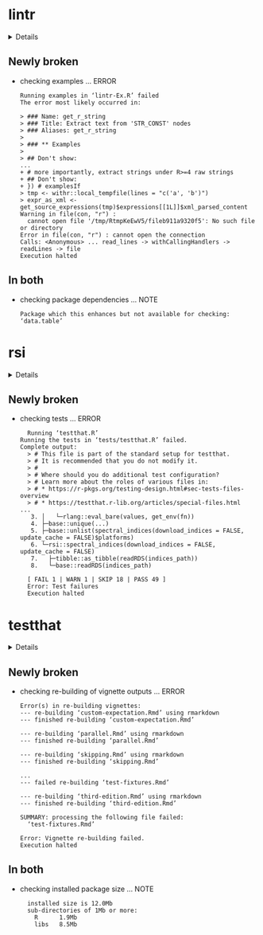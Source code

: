 # lintr

<details>

* Version: 3.1.1
* GitHub: https://github.com/r-lib/lintr
* Source code: https://github.com/cran/lintr
* Date/Publication: 2023-11-07 16:10:02 UTC
* Number of recursive dependencies: 73

Run `revdepcheck::cloud_details(, "lintr")` for more info

</details>

## Newly broken

*   checking examples ... ERROR
    ```
    Running examples in ‘lintr-Ex.R’ failed
    The error most likely occurred in:
    
    > ### Name: get_r_string
    > ### Title: Extract text from 'STR_CONST' nodes
    > ### Aliases: get_r_string
    > 
    > ### ** Examples
    > 
    > ## Don't show: 
    ...
    + # more importantly, extract strings under R>=4 raw strings
    + ## Don't show: 
    + }) # examplesIf
    > tmp <- withr::local_tempfile(lines = "c('a', 'b')")
    > expr_as_xml <- get_source_expressions(tmp)$expressions[[1L]]$xml_parsed_content
    Warning in file(con, "r") :
      cannot open file '/tmp/RtmpKeEwV5/fileb911a9320f5': No such file or directory
    Error in file(con, "r") : cannot open the connection
    Calls: <Anonymous> ... read_lines -> withCallingHandlers -> readLines -> file
    Execution halted
    ```

## In both

*   checking package dependencies ... NOTE
    ```
    Package which this enhances but not available for checking: ‘data.table’
    ```

# rsi

<details>

* Version: 0.1.0
* GitHub: https://github.com/Permian-Global-Research/rsi
* Source code: https://github.com/cran/rsi
* Date/Publication: 2024-01-10 14:00:02 UTC
* Number of recursive dependencies: 78

Run `revdepcheck::cloud_details(, "rsi")` for more info

</details>

## Newly broken

*   checking tests ... ERROR
    ```
      Running ‘testthat.R’
    Running the tests in ‘tests/testthat.R’ failed.
    Complete output:
      > # This file is part of the standard setup for testthat.
      > # It is recommended that you do not modify it.
      > #
      > # Where should you do additional test configuration?
      > # Learn more about the roles of various files in:
      > # * https://r-pkgs.org/testing-design.html#sec-tests-files-overview
      > # * https://testthat.r-lib.org/articles/special-files.html
    ...
       3. │   └─rlang::eval_bare(values, get_env(fn))
       4. ├─base::unique(...)
       5. ├─base::unlist(spectral_indices(download_indices = FALSE, update_cache = FALSE)$platforms)
       6. └─rsi::spectral_indices(download_indices = FALSE, update_cache = FALSE)
       7.   ├─tibble::as_tibble(readRDS(indices_path))
       8.   └─base::readRDS(indices_path)
      
      [ FAIL 1 | WARN 1 | SKIP 18 | PASS 49 ]
      Error: Test failures
      Execution halted
    ```

# testthat

<details>

* Version: 3.2.1
* GitHub: https://github.com/r-lib/testthat
* Source code: https://github.com/cran/testthat
* Date/Publication: 2023-12-02 11:50:05 UTC
* Number of recursive dependencies: 81

Run `revdepcheck::cloud_details(, "testthat")` for more info

</details>

## Newly broken

*   checking re-building of vignette outputs ... ERROR
    ```
    Error(s) in re-building vignettes:
    --- re-building ‘custom-expectation.Rmd’ using rmarkdown
    --- finished re-building ‘custom-expectation.Rmd’
    
    --- re-building ‘parallel.Rmd’ using rmarkdown
    --- finished re-building ‘parallel.Rmd’
    
    --- re-building ‘skipping.Rmd’ using rmarkdown
    --- finished re-building ‘skipping.Rmd’
    
    ...
    --- failed re-building ‘test-fixtures.Rmd’
    
    --- re-building ‘third-edition.Rmd’ using rmarkdown
    --- finished re-building ‘third-edition.Rmd’
    
    SUMMARY: processing the following file failed:
      ‘test-fixtures.Rmd’
    
    Error: Vignette re-building failed.
    Execution halted
    ```

## In both

*   checking installed package size ... NOTE
    ```
      installed size is 12.0Mb
      sub-directories of 1Mb or more:
        R      1.9Mb
        libs   8.5Mb
    ```

